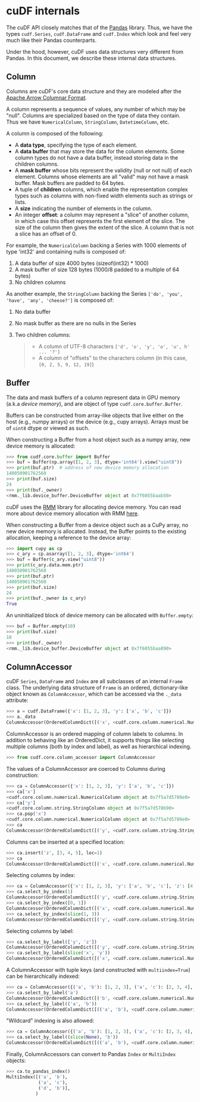 # cuDF internals

The cuDF API closely matches that of the
[Pandas](https://pandas.pydata.org/) library. Thus, we have the types
`cudf.Series`, `cudf.DataFrame` and `cudf.Index` which look and
feel very much like their Pandas counterparts.

Under the hood, however, cuDF uses data structures very different from
Pandas. In this document, we describe these internal data structures.

## Column

Columns are cuDF's core data structure and they are modeled after the
[Apache Arrow Columnar
Format](https://arrow.apache.org/docs/format/Columnar.html).

A column represents a sequence of values, any number of which may be
"null". Columns are specialized based on the type of data they contain.
Thus we have `NumericalColumn`, `StringColumn`, `DatetimeColumn`,
etc.

A column is composed of the following:

- A **data type**, specifying the type of each element.
- A **data buffer** that may store the data for the column elements.
  Some column types do not have a data buffer, instead storing data in
  the children columns.
- A **mask buffer** whose bits represent the validity (null or not
  null) of each element. Columns whose elements are all "valid" may not
  have a mask buffer. Mask buffers are padded to 64 bytes.
- A tuple of **children** columns, which enable the representation
  complex types such as columns with non-fixed width elements such as
  strings or lists.
- A **size** indicating the number of elements in the column.
- An integer **offset**: a column may represent a "slice" of another
  column, in which case this offset represents the first element of the
  slice. The size of the column then gives the extent of the slice. A
  column that is not a slice has an offset of 0.

For example, the `NumericalColumn` backing a Series with 1000 elements
of type 'int32' and containing nulls is composed of:

1. A data buffer of size 4000 bytes (sizeof(int32) * 1000)
2. A mask buffer of size 128 bytes (1000/8 padded to a multiple of 64
   bytes)
3. No children columns

As another example, the `StringColumn` backing the Series
`['do', 'you', 'have', 'any', 'cheese?']` is composed of:

1. No data buffer

2. No mask buffer as there are no nulls in the Series

3. Two children columns:

   > - A column of UTF-8 characters
   >   `['d', 'o', 'y', 'o', 'u', h' ... '?']`
   > - A column of "offsets" to the characters column (in this case,
   >   `[0, 2, 5, 9, 12, 19]`)

## Buffer

The data and mask buffers of a column represent data in GPU memory
(a.k.a *device memory*), and are object of type
`cudf.core.buffer.Buffer`.

Buffers can be constructed from array-like objects that live either on
the host (e.g., numpy arrays) or the device (e.g., cupy arrays). Arrays
must be of `uint8` dtype or viewed as such.

When constructing a Buffer from a host object such as a numpy array, new
device memory is allocated:

```python
>>> from cudf.core.buffer import Buffer
>>> buf = Buffer(np.array([1, 2, 3], dtype='int64').view("uint8"))
>>> print(buf.ptr)  # address of new device memory allocation
140050901762560
>>> print(buf.size)
24
>>> print(buf._owner)
<rmm._lib.device_buffer.DeviceBuffer object at 0x7f6055baab50>
```

cuDF uses the [RMM](https://github.com/rapidsai/rmm) library for
allocating device memory. You can read more about device memory
allocation with RMM
[here](https://github.com/rapidsai/rmm#devicebuffers).

When constructing a Buffer from a device object such as a CuPy array, no
new device memory is allocated. Instead, the Buffer points to the
existing allocation, keeping a reference to the device array:

```python
>>> import cupy as cp
>>> c_ary = cp.asarray([1, 2, 3], dtype='int64')
>>> buf = Buffer(c_ary.view("uint8"))
>>> print(c_ary.data.mem.ptr)
140050901762560
>>> print(buf.ptr)
140050901762560
>>> print(buf.size)
24
>>> print(buf._owner is c_ary)
True
```

An uninitialized block of device memory can be allocated with
`Buffer.empty`:

```python
>>> buf = Buffer.empty(10)
>>> print(buf.size)
10
>>> print(buf._owner)
<rmm._lib.device_buffer.DeviceBuffer object at 0x7f6055baa890>
```

## ColumnAccessor

cuDF `Series`, `DataFrame` and `Index` are all subclasses of an
internal `Frame` class. The underlying data structure of `Frame` is
an ordered, dictionary-like object known as `ColumnAccessor`, which
can be accessed via the `._data` attribute:

```python
>>> a = cudf.DataFrame({'x': [1, 2, 3], 'y': ['a', 'b', 'c']})
>>> a._data
ColumnAccessor(OrderedColumnDict([('x', <cudf.core.column.numerical.NumericalColumn object at 0x7f5a7d12e050>), ('y', <cudf.core.column.string.StringColumn object at 0x7f5a7d12e320>)]), multiindex=False, level_names=(None,))
```

ColumnAccessor is an ordered mapping of column labels to columns. In
addition to behaving like an OrderedDict, it supports things like
selecting multiple columns (both by index and label), as well as
hierarchical indexing.

```python
>>> from cudf.core.column_accessor import ColumnAccessor
```

The values of a ColumnAccessor are coerced to Columns during
construction:

```python
>>> ca = ColumnAccessor({'x': [1, 2, 3], 'y': ['a', 'b', 'c']})
>>> ca['x']
<cudf.core.column.numerical.NumericalColumn object at 0x7f5a7d5789e0>
>>> ca['y']
<cudf.core.column.string.StringColumn object at 0x7f5a7d578b90>
>>> ca.pop('x')
<cudf.core.column.numerical.NumericalColumn object at 0x7f5a7d5789e0>
>>> ca
ColumnAccessor(OrderedColumnDict([('y', <cudf.core.column.string.StringColumn object at 0x7f5a7d578b90>)]), multiindex=False, level_names=(None,))
```

Columns can be inserted at a specified location:

```python
>>> ca.insert('z', [3, 4, 5], loc=1)
>>> ca
ColumnAccessor(OrderedColumnDict([('x', <cudf.core.column.numerical.NumericalColumn object at 0x7f5a7d578dd0>), ('z', <cudf.core.column.numerical.NumericalColumn object at 0x7f5a7d578680>), ('y', <cudf.core.column.string.StringColumn object at 0x7f5a7d12e3b0>)]), multiindex=False, level_names=(None,))
```

Selecting columns by index:

```python
>>> ca = ColumnAccessor({'x': [1, 2, 3], 'y': ['a', 'b', 'c'], 'z': [4, 5, 6]})
>>> ca.select_by_index(1)
ColumnAccessor(OrderedColumnDict([('y', <cudf.core.column.string.StringColumn object at 0x7f5a7d578830>)]), multiindex=False, level_names=(None,))
>>> ca.select_by_index([0, 1])
ColumnAccessor(OrderedColumnDict([('x', <cudf.core.column.numerical.NumericalColumn object at 0x7f5a7d5789e0>), ('y', <cudf.core.column.string.StringColumn object at 0x7f5a7d578830>)]), multiindex=False, level_names=(None,))
>>> ca.select_by_index(slice(1, 3))
ColumnAccessor(OrderedColumnDict([('y', <cudf.core.column.string.StringColumn object at 0x7f5a7d578830>), ('z', <cudf.core.column.numerical.NumericalColumn object at 0x7f5a7d5788c0>)]), multiindex=False, level_names=(None,))
```

Selecting columns by label:

```python
>>> ca.select_by_label(['y', 'z'])
ColumnAccessor(OrderedColumnDict([('y', <cudf.core.column.string.StringColumn object at 0x7f5a7d578830>), ('z', <cudf.core.column.numerical.NumericalColumn object at 0x7f5a7d5788c0>)]), multiindex=False, level_names=(None,))
>>> ca.select_by_label(slice('x', 'y'))
ColumnAccessor(OrderedColumnDict([('x', <cudf.core.column.numerical.NumericalColumn object at 0x7f5a7d5789e0>), ('y', <cudf.core.column.string.StringColumn object at 0x7f5a7d578830>)]), multiindex=False, level_names=(None,))
```

A ColumnAccessor with tuple keys (and constructed with
`multiindex=True`) can be hierarchically indexed:

```python
>>> ca = ColumnAccessor({('a', 'b'): [1, 2, 3], ('a', 'c'): [2, 3, 4], 'b': [4, 5, 6]}, multiindex=True)
>>> ca.select_by_label('a')
ColumnAccessor(OrderedColumnDict([('b', <cudf.core.column.numerical.NumericalColumn object at 0x7f5a7d5789e0>), ('c', <cudf.core.column.numerical.NumericalColumn object at 0x7f5a7d578dd0>)]), multiindex=False, level_names=(None,))
>>> ca.select_by_label(('a', 'b'))
ColumnAccessor(OrderedColumnDict([(('a', 'b'), <cudf.core.column.numerical.NumericalColumn object at 0x7f5a7d5789e0>)]), multiindex=False, level_names=(None,))
```

"Wildcard" indexing is also allowed:

```python
>>> ca = ColumnAccessor({('a', 'b'): [1, 2, 3], ('a', 'c'): [2, 3, 4], ('d', 'b'): [4, 5, 6]}, multiindex=True)
>>> ca.select_by_label((slice(None), 'b'))
ColumnAccessor(OrderedColumnDict([(('a', 'b'), <cudf.core.column.numerical.NumericalColumn object at 0x7f5a7d578830>), (('d', 'b'), <cudf.core.column.numerical.NumericalColumn object at 0x7f5a7d578680>)]), multiindex=True, level_names=(None, None))
```

Finally, ColumnAccessors can convert to Pandas `Index` or
`MultiIndex` objects:

```python
>>> ca.to_pandas_index()
MultiIndex([('a', 'b'),
            ('a', 'c'),
            ('d', 'b')],
           )
```
